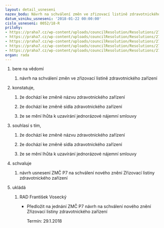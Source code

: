 ```yaml
---
layout: detail_usneseni
nazev_bodu: Návrh na schválení změn ve zřizovací listině zdravotnického zařízení
datum_vzniku_usneseni: '2018-01-22 00:00:00'
cislo_usneseni: 0052/18-R
prilohy:
- https://praha7.cz/wp-content/uploads/councilResolution/Resolutions/27179/export/c1_Duvodovazprava~318310.docx
- https://praha7.cz/wp-content/uploads/councilResolution/Resolutions/27179/export/Zrizovacilistina_novezneni~318311.docx
- https://praha7.cz/wp-content/uploads/councilResolution/Resolutions/27179/export/c3_Prilohaknovezrizovacilistine~318493.pdf
- https://praha7.cz/wp-content/uploads/councilResolution/Resolutions/27179/export/c4_Zrizovacilistinasdodatky_puvodnizneni~318410.pdf
- https://praha7.cz/wp-content/uploads/councilResolution/Resolutions/27179/export/export~318976.pdf
organ: rada
---
```

<ol class="urzList_view" id="urzList">
<li class="urzClass1" id=""><span name="1">bere na vědomí</span> 
<ol class="urzOlClass decimal ">
<li class="urzClass2" style="TEXT-ALIGN: left" id=""><span><p>návrh na schválení změn ve zřizovací listině zdravotnického zařízení</p></span></li></ol></li>
<li class="urzClass1" id=""><span name="50">konstatuje,</span> 
<ol class="urzOlClass decimal ">
<li class="urzClass2" style="TEXT-ALIGN: left" id=""><span><p>že dochází ke změně názvu zdravotnického zařízení</p></span></li>
<li class="urzClass2" style="TEXT-ALIGN: left" id=""><span><p>že dochází ke změně sídla zdravotnického zařízení</p></span></li>
<li class="urzClass2" style="TEXT-ALIGN: left" id=""><span><p>že se mění lhůta k uzavírání jednorázové nájemní smlouvy</p></span></li></ol></li>
<li class="urzClass1" id=""><span name="75">souhlasí s tím,</span> 
<ol class="urzOlClass decimal ">
<li class="urzClass2" style="TEXT-ALIGN: left" id=""><span><p>že dochází ke změně názvu zdravotnického zařízení</p></span></li>
<li class="urzClass2" style="TEXT-ALIGN: left" id=""><span><p>že dochází ke změně sídla zdravotnického zařízení</p></span></li>
<li class="urzClass2" style="TEXT-ALIGN: left" id=""><span><p>že se mění lhůta k uzavírání jednorázové nájemní smlouvy</p></span></li></ol></li>
<li class="urzClass1" id=""><span name="24">schvaluje</span> 
<ol class="urzOlClass decimal ">
<li class="urzClass2" style="TEXT-ALIGN: left" id=""><span><p>návrh usnesení ZMČ P7 na schválení nového znění Zřizovací listiny zdravotnického zařízení</p></span></li></ol></li><li class="urzClass1" id="urzUkoly"><span name="1">ukládá</span><ol class="urzOlClass"><li class="urzClass2"><span><p>RAD František Vosecký</p></span><ul class="urzUlClass"><li class="urzClass3"><span><p>Předložit na jednání ZMČ P7 návrh na schválení nového znění Zřizovací listiny zdravotnického zařízení</p></span><span class="urzUkolTermin">  Termín:&nbsp;29.1.2018</span></li></ul></li></ol></li>
</ol>